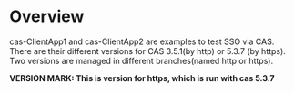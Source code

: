 # Overview
cas-ClientApp1 and cas-ClientApp2 are examples to test SSO via CAS. There are their different versions for CAS 3.5.1(by http) or 5.3.7 (by https). Two versions are  managed in different branches(named http or https).


__VERSION MARK: This is version for https, which is run with cas 5.3.7__
 
